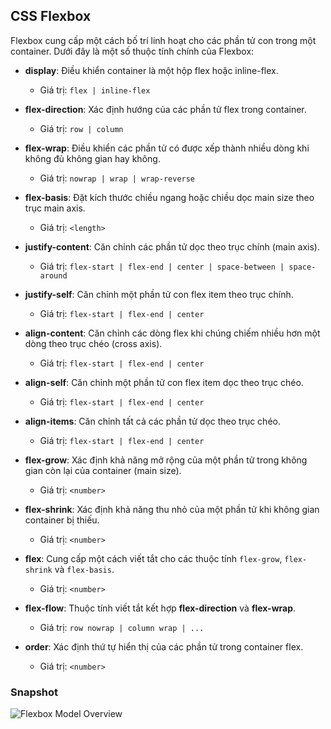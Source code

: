 ## CSS Flexbox

Flexbox cung cấp một cách bố trí linh hoạt cho các phần tử con trong một container. Dưới đây là một số thuộc tính chính của Flexbox:

- **display**: Điều khiển container là một hộp flex hoặc inline-flex.
  - Giá trị: `flex | inline-flex`

- **flex-direction**: Xác định hướng của các phần tử flex trong container.
  - Giá trị: `row | column`

- **flex-wrap**: Điều khiển các phần tử có được xếp thành nhiều dòng khi không đủ không gian hay không.
  - Giá trị: `nowrap | wrap | wrap-reverse`

- **flex-basis**: Đặt kích thước chiều ngang hoặc chiều dọc main size theo trục main axis.
  - Giá trị: `<length>`

- **justify-content**: Căn chỉnh các phần tử dọc theo trục chính (main axis).
  - Giá trị: `flex-start | flex-end | center | space-between | space-around`

- **justify-self**: Căn chỉnh một phần tử con flex item theo trục chính.
  - Giá trị: `flex-start | flex-end | center`

- **align-content**: Căn chỉnh các dòng flex khi chúng chiếm nhiều hơn một dòng theo trục chéo (cross axis).
  - Giá trị: `flex-start | flex-end | center`

- **align-self**: Căn chỉnh một phần tử con flex item dọc theo trục chéo.
  - Giá trị: `flex-start | flex-end | center`

- **align-items**: Căn chỉnh tất cả các phần tử dọc theo trục chéo.
  - Giá trị: `flex-start | flex-end | center`

- **flex-grow**: Xác định khả năng mở rộng của một phần tử trong không gian còn lại của container (main size).
  - Giá trị: `<number>`

- **flex-shrink**: Xác định khả năng thu nhỏ của một phần tử khi không gian container bị thiếu.
  - Giá trị: `<number>`

- **flex**: Cung cấp một cách viết tắt cho các thuộc tính `flex-grow`, `flex-shrink` và `flex-basis`.
  - Giá trị: `<number>`

- **flex-flow**: Thuộc tính viết tắt kết hợp **flex-direction** và **flex-wrap**.
  - Giá trị: `row nowrap | column wrap | ...`

- **order**: Xác định thứ tự hiển thị của các phần tử trong container flex.
  - Giá trị: `<number>`


### Snapshot
![Flexbox Model Overview](https://developer.mozilla.org/en-US/docs/Learn/CSS/CSS_layout/Flexbox/flex_terms.png "Flexbox Model")
